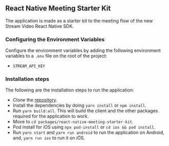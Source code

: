 ## React Native Meeting Starter Kit

The application is made as a starter kit to the meeting flow of the new Stream Video React Native SDK.

### Configuring the Environment Variables

Configure the environment variables by adding the following environment variables to a `.env` file on the root of the project:

- `STREAM_API_KEY`

### Installation steps

The following are the installation steps to run the application:

- Clone the [repository](https://github.com/GetStream/stream-video-js).
- Install the dependencies by doing `yarn install` or `npm install`.
- Run `yarn build:all`. This will build the client and the other packages required for the application to work.
- Move to `cd packages/react-native-meeting-starter-kit`.
- Pod install for iOS using `npx pod-install` or `cd ios && pod install`.
- Run `yarn start` and `yarn run android` to run the application on Android, and, `yarn run ios` to run it on iOS.
